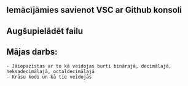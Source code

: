 ## Iemācījāmies savienot VSC ar Github konsoli  
## Augšupielādēt failu  
## Mājas darbs:
    - Jāiepazīstas ar to kā veidojas burti binārajā, decimālajā, heksadecimālajā, octaldecimālajā  
    - Krāsu kodi un kā tie veidojās